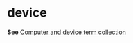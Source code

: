 # device

**See** [Computer and device term collection](~/a-z-word-list-term-collections/term-collections/computer-device-terms.md)
